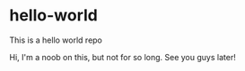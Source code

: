 # hello-world
This is a hello world repo

Hi, I'm a noob on this, but not for so long.
See you guys later!
